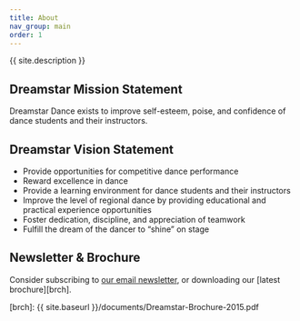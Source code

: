 ```yaml
---
title: About
nav_group: main
order: 1
---
```


{{ site.description }}

## Dreamstar Mission Statement

Dreamstar Dance exists to improve self-esteem, poise, and confidence of dance students and their instructors.

## Dreamstar Vision Statement

* Provide opportunities for competitive dance performance
* Reward excellence in dance
* Provide a learning environment for dance students and their instructors
* Improve the level of regional dance by providing educational and practical experience opportunities
* Foster dedication, discipline, and appreciation of teamwork
* Fulfill the dream of the dancer to “shine” on stage

## Newsletter & Brochure

Consider subscribing to [our email newsletter][eml],
or downloading our [latest brochure][brch].

[eml]: http://eepurl.com/e1dzk
[brch]: {{ site.baseurl }}/documents/Dreamstar-Brochure-2015.pdf
